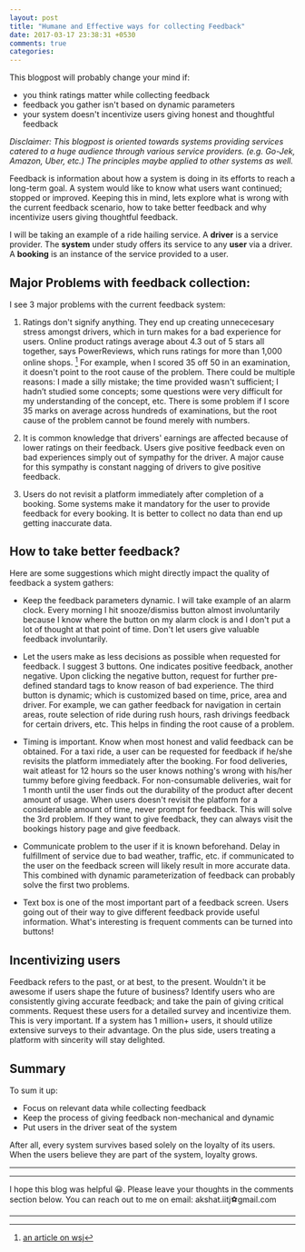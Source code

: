 ```yaml
---
layout: post
title: "Humane and Effective ways for collecting Feedback"
date: 2017-03-17 23:38:31 +0530
comments: true
categories:
---
```

This blogpost will probably change your mind if:

- you think ratings matter while collecting feedback
- feedback you gather isn't based on dynamic parameters
- your system doesn't incentivize users giving honest and thoughtful feedback

*Disclaimer: This blogpost is oriented towards systems providing services
catered to a huge audience through various service providers. (e.g. Go-Jek,
Amazon, Uber, etc.) The principles maybe applied to other systems as well.*
<!-- more -->

Feedback is information about how a system is doing in its efforts to reach a
long-term goal. A system would like to know what users want continued; stopped or improved. Keeping this in mind, lets explore what is wrong with the current feedback scenario, how to take better feedback and why incentivize users giving thoughtful feedback.

I will be taking an example of a ride hailing service. A **driver** is a service provider. The **system** under study offers its service to any **user** via a driver. A **booking** is an instance of the service provided to a user.

## Major Problems with feedback collection: ##

I see 3 major problems with the current feedback system:

1. Ratings don't signify anything. They end up creating unnececesary
stress amongst drivers, which in turn makes for a bad experience for users. Online product ratings average about 4.3 out of 5 stars all together, says PowerReviews, which runs ratings for more than 1,000 online shops. [^1] For
example, when I scored 35 off 50 in an examination, it doesn't point to the root cause of the problem. There
could be multiple reasons: I made a silly mistake; the time provided wasn't sufficient; I hadn’t studied
some concepts; some questions were very difficult for my understanding
of the concept, etc. There is some problem if I score 35 marks on average across hundreds of examinations, but the root cause of the problem cannot be found merely with numbers.

2. It is common knowledge that drivers' earnings are affected because of
lower ratings on their feedback. Users give positive feedback even on bad experiences simply out of sympathy for the driver. A major cause for this sympathy is constant nagging of
drivers to give positive feedback.

3. Users do not revisit a platform immediately after completion of a booking. Some systems make it mandatory for the user to provide feedback for every booking. It is better to collect no data than end up getting inaccurate data.

## How to take better feedback? ##

Here are some suggestions which might directly impact the quality of feedback a system gathers:

- Keep the feedback parameters dynamic. I will take example of an alarm clock. Every morning I hit snooze/dismiss button almost involuntarily because I know where the button on my alarm clock is and I don't put a lot of thought at that point of time. Don't let users give valuable feedback involuntarily.

- Let the users make as less decisions as possible when requested for feedback. I suggest 3 buttons. One indicates positive feedback, another negative. Upon clicking the negative button, request for further pre-defined standard tags to know reason of bad experience. The third button is dynamic; which is customized based on time, price, area and driver. For example, we can gather feedback for navigation in certain areas, route selection of ride during rush hours, rash drivings feedback for certain drivers, etc. This helps in finding the root cause of a problem.

- Timing is important. Know when most honest and valid feedback can be obtained. For a taxi ride, a user can be requested for feedback if he/she revisits the platform immediately after the booking. For food deliveries, wait atleast for 12 hours so the user knows nothing's wrong with his/her tummy before giving feedback. For non-consumable deliveries, wait for 1 month until the user finds out the durability of the product after decent amount of usage. When users doesn't revisit the platform for a considerable amount of time, never prompt for feedback. This will solve the 3rd problem. If they want to give feedback, they can always visit the bookings history page and give feedback.

- Communicate problem to the user if it is known beforehand. Delay in fulfillment of service due to bad weather, traffic, etc. if communicated to the user on the feedback screen will likely result in more accurate data. This combined with dynamic parameterization of feedback can probably solve the first two problems.

- Text box is one of the most important part of a feedback screen. Users going out of their way to give different feedback provide useful information. What's interesting is frequent comments can be turned into buttons!

## Incentivizing users ##

Feedback refers to the past, or at best, to the present. Wouldn't it be awesome if users shape the future of business? Identify users who are consistently giving accurate feedback; and take the pain of giving critical comments. Request these users for a detailed survey and incentivize them. This is very important. If a system has 1 million+ users, it should utilize extensive surveys to their advantage. On the plus side, users treating a platform with sincerity will stay delighted.

## Summary ##

To sum it up:

- Focus on relevant data while collecting feedback
- Keep the process of giving feedback non-mechanical and dynamic
- Put users in the driver seat of the system

After all, every system survives based solely on the loyalty of its
users. When the users believe they are part of the system, loyalty
grows.

***
***
I hope this blog was helpful 😀. Please leave your thoughts in the comments section below. You can reach out to me on email: akshat.iitj⚽gmail.com
***
[^1]: [an article on wsj](https://www.wsj.com/articles/when-4-3-stars-is-average-the-internets-grade-inflation-problem-1491414200)
